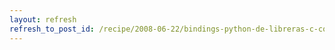 ```yaml
---
layout: refresh
refresh_to_post_id: /recipe/2008-06-22/bindings-python-de-libreras-c-con-boost-python
---
```

